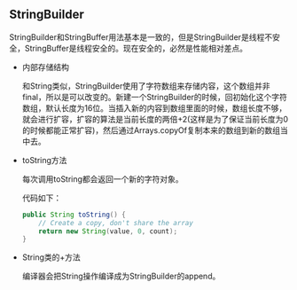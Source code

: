 ## StringBuilder

StringBuilder和StringBuffer用法基本是一致的，但是StringBuilder是线程不安全，StringBuffer是线程安全的。现在安全的，必然是性能相对差点。

+ 内部存储结构

  和String类似，StringBuilder使用了字符数组来存储内容，这个数组并非final，所以是可以改变的。新建一个StringBuilder的时候，回初始化这个字符数组，默认长度为16位。当插入新的内容到数组里面的时候，数组长度不够，就会进行扩容，扩容的算法是当前长度的两倍+2(这样是为了保证当前长度为0的时候都能正常扩容)，然后通过Arrays.copyOf复制本来的数组到新的数组当中去。

+ toString方法

  每次调用toString都会返回一个新的字符对象。

  代码如下：

  ```java 
  public String toString() {
      // Create a copy, don't share the array
      return new String(value, 0, count);
  }
  ```

+ String类的+方法

  编译器会把String操作编译成为StringBuilder的append。